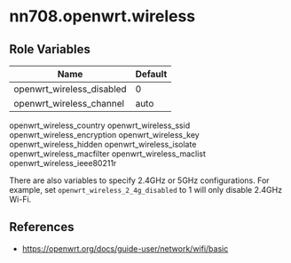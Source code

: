 # nn708.openwrt.wireless

## Role Variables

Name | Default
--- | ---
openwrt_wireless_disabled | 0
openwrt_wireless_channel | auto
openwrt_wireless_country
openwrt_wireless_ssid
openwrt_wireless_encryption
openwrt_wireless_key
openwrt_wireless_hidden
openwrt_wireless_isolate
openwrt_wireless_macfilter
openwrt_wireless_maclist
openwrt_wireless_ieee80211r

There are also variables to specify 2.4GHz or 5GHz configurations. For example, set `openwrt_wireless_2_4g_disabled` to 1 will only disable 2.4GHz Wi-Fi.

## References

+ https://openwrt.org/docs/guide-user/network/wifi/basic